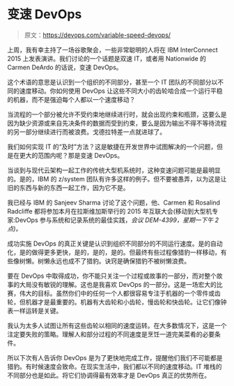 # 变速 DevOps

> 原文：<https://devops.com/variable-speed-devops/>

上周，我有幸主持了一场谷歌聚会，一些非常聪明的人将在 IBM InterConnect 2015 上发表演讲。我们讨论的一个话题是双速 IT，或者用 Nationwide 的 Carmen DeArdo 的话说，变速 DevOps。

这个术语的意思是认识到一个组织的不同部分，甚至一个 IT 团队的不同部分以不同的速度移动。你如何使用 DevOps 让这些不同大小的齿轮啮合成一个运行平稳的机器，而不是强迫每个人都以一个速度移动？

当流程的一个部分被允许不受约束地继续进行时，就会出现约束和瓶颈，这要么是因为缺少资源或来自先决条件的数据而受到约束，要么是因为输出不得不等待流程的另一部分继续进行而被浪费。戈德拉特差一点就进球了。

我们如何实现 IT 的“及时”方法？这是敏捷在开发世界中试图解决的一个问题，但是在更大的范围内呢？那是变速 DevOps。

当谈到与现代云架构一起工作的传统大型机系统时，这种变速问题可能是最明显的。是的，IBM 的 z/system 团队有许多这样的例子。但不要被愚弄，以为这是让旧的东西与新的东西一起工作，因为它不是。

我已经与 IBM 的 Sanjeev Sharma 讨论了这个问题，他、Carmen 和 Rosalind Radcliffe 都将参加本月在拉斯维加斯举行的 2015 年互联大会(移动到大型机专家:DevOps 参与系统和记录系统的最佳实践，*会议 DEM-4399，星期一下午 2 点)。*

成功实施 DevOps 的真正关键是认识到组织不同部分的不同运行速度。是的自动化，是的做得更多更快，是的，是的，是的。但最终有些过程像猎豹一样移动，有些像树懒。树懒永远也成不了猎豹。诀窍是确保猎豹不被树懒浪费。

要在 DevOps 中取得成功，你不能只关注一个过程或故事的一部分，而对整个故事的大局没有敏锐的理解。这也是我喜欢 DevOps 的一部分。这是一场宏大的比赛，伟大的目标。虽然你们中的任何一个人都很容易专注于机器的一个零件或齿轮，但机器才是最重要的。机器有大齿轮和小齿轮，慢齿轮和快齿轮。让它们像钟表一样运转是关键。

我认为太多人试图让所有这些齿轮以相同的速度运转。在大多数情况下，这是一个注定要失败的策略。理解人和部分过程的不同速度是烹饪一道完美菜肴的必要条件。

所以下次有人告诉你 DevOps 是为了更快地完成工作，提醒他们我们不可能都是猎豹。有时候速度会致命。在现实生活中，我们都以不同的速度移动。IT 堆栈的不同部分也是如此。将它们协调得最有效率才是 DevOps 真正的优势所在。